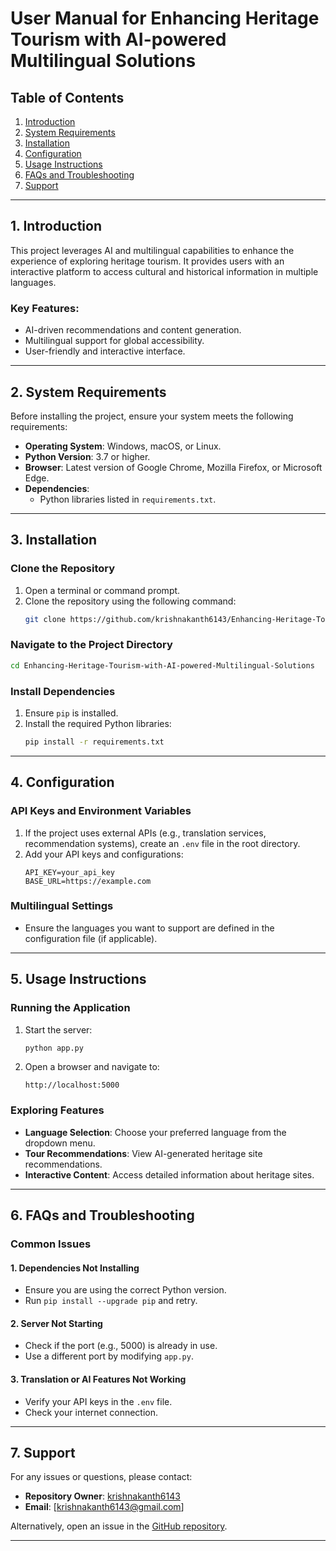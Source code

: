 
# User Manual for Enhancing Heritage Tourism with AI-powered Multilingual Solutions

## Table of Contents
1. [Introduction](#introduction)
2. [System Requirements](#system-requirements)
3. [Installation](#installation)
4. [Configuration](#configuration)
5. [Usage Instructions](#usage-instructions)
6. [FAQs and Troubleshooting](#faqs-and-troubleshooting)
7. [Support](#support)

---

## 1. Introduction
This project leverages AI and multilingual capabilities to enhance the experience of exploring heritage tourism. It provides users with an interactive platform to access cultural and historical information in multiple languages.

### Key Features:
- AI-driven recommendations and content generation.
- Multilingual support for global accessibility.
- User-friendly and interactive interface.

---

## 2. System Requirements
Before installing the project, ensure your system meets the following requirements:
- **Operating System**: Windows, macOS, or Linux.
- **Python Version**: 3.7 or higher.
- **Browser**: Latest version of Google Chrome, Mozilla Firefox, or Microsoft Edge.
- **Dependencies**:
  - Python libraries listed in `requirements.txt`.

---

## 3. Installation

### Clone the Repository
1. Open a terminal or command prompt.
2. Clone the repository using the following command:
   ```bash
   git clone https://github.com/krishnakanth6143/Enhancing-Heritage-Tourism-with-AI-powered-Multilingual-Solutions.git
   ```

### Navigate to the Project Directory
```bash
cd Enhancing-Heritage-Tourism-with-AI-powered-Multilingual-Solutions
```

### Install Dependencies
1. Ensure `pip` is installed.
2. Install the required Python libraries:
   ```bash
   pip install -r requirements.txt
   ```

---

## 4. Configuration

### API Keys and Environment Variables
1. If the project uses external APIs (e.g., translation services, recommendation systems), create an `.env` file in the root directory.
2. Add your API keys and configurations:
   ```
   API_KEY=your_api_key
   BASE_URL=https://example.com
   ```

### Multilingual Settings
- Ensure the languages you want to support are defined in the configuration file (if applicable).

---

## 5. Usage Instructions

### Running the Application
1. Start the server:
   ```bash
   python app.py
   ```
2. Open a browser and navigate to:
   ```text
   http://localhost:5000
   ```

### Exploring Features
- **Language Selection**: Choose your preferred language from the dropdown menu.
- **Tour Recommendations**: View AI-generated heritage site recommendations.
- **Interactive Content**: Access detailed information about heritage sites.

---

## 6. FAQs and Troubleshooting

### Common Issues
#### 1. **Dependencies Not Installing**
- Ensure you are using the correct Python version.
- Run `pip install --upgrade pip` and retry.

#### 2. **Server Not Starting**
- Check if the port (e.g., 5000) is already in use.
- Use a different port by modifying `app.py`.

#### 3. **Translation or AI Features Not Working**
- Verify your API keys in the `.env` file.
- Check your internet connection.

---

## 7. Support
For any issues or questions, please contact:
- **Repository Owner**: [krishnakanth6143](https://github.com/krishnakanth6143)
- **Email**: [krishnakanth6143@gmail.com]

Alternatively, open an issue in the [GitHub repository](https://github.com/krishnakanth6143/Enhancing-Heritage-Tourism-with-AI-powered-Multilingual-Solutions/issues).

---
